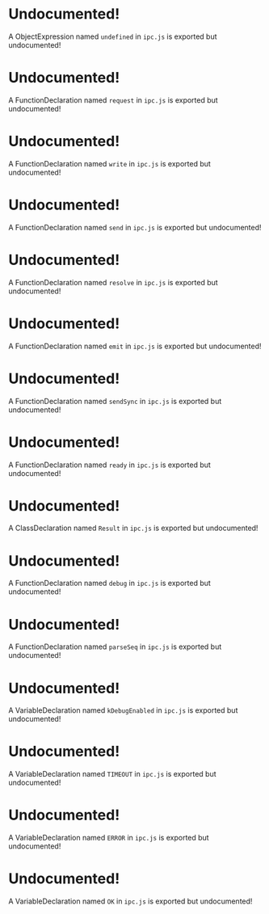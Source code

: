 # Undocumented!
A ObjectExpression named `undefined` in `ipc.js` is exported but undocumented!

# Undocumented!
A FunctionDeclaration named `request` in `ipc.js` is exported but undocumented!

# Undocumented!
A FunctionDeclaration named `write` in `ipc.js` is exported but undocumented!

# Undocumented!
A FunctionDeclaration named `send` in `ipc.js` is exported but undocumented!

# Undocumented!
A FunctionDeclaration named `resolve` in `ipc.js` is exported but undocumented!

# Undocumented!
A FunctionDeclaration named `emit` in `ipc.js` is exported but undocumented!

# Undocumented!
A FunctionDeclaration named `sendSync` in `ipc.js` is exported but undocumented!

# Undocumented!
A FunctionDeclaration named `ready` in `ipc.js` is exported but undocumented!

# Undocumented!
A ClassDeclaration named `Result` in `ipc.js` is exported but undocumented!

# Undocumented!
A FunctionDeclaration named `debug` in `ipc.js` is exported but undocumented!

# Undocumented!
A FunctionDeclaration named `parseSeq` in `ipc.js` is exported but undocumented!

# Undocumented!
A VariableDeclaration named `kDebugEnabled` in `ipc.js` is exported but undocumented!

# Undocumented!
A VariableDeclaration named `TIMEOUT` in `ipc.js` is exported but undocumented!

# Undocumented!
A VariableDeclaration named `ERROR` in `ipc.js` is exported but undocumented!

# Undocumented!
A VariableDeclaration named `OK` in `ipc.js` is exported but undocumented!

